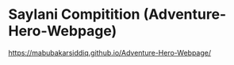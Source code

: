# Saylani Compitition (Adventure-Hero-Webpage)

 https://mabubakarsiddiq.github.io/Adventure-Hero-Webpage/
